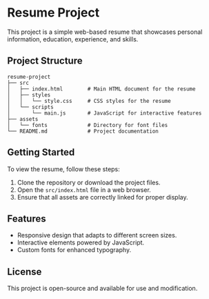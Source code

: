 # Resume Project

This project is a simple web-based resume that showcases personal information, education, experience, and skills. 

## Project Structure

```
resume-project
├── src
│   ├── index.html        # Main HTML document for the resume
│   ├── styles
│   │   └── style.css     # CSS styles for the resume
│   └── scripts
│       └── main.js       # JavaScript for interactive features
├── assets
│   └── fonts             # Directory for font files
└── README.md             # Project documentation
```

## Getting Started

To view the resume, follow these steps:

1. Clone the repository or download the project files.
2. Open the `src/index.html` file in a web browser.
3. Ensure that all assets are correctly linked for proper display.

## Features

- Responsive design that adapts to different screen sizes.
- Interactive elements powered by JavaScript.
- Custom fonts for enhanced typography.

## License

This project is open-source and available for use and modification.